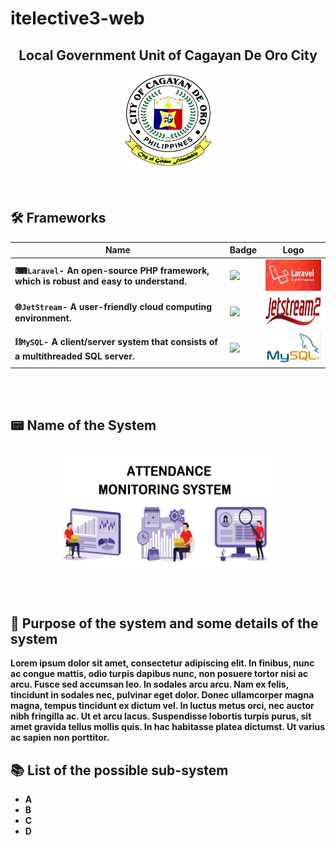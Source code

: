 # itelective3-web

<h2 align="center"> <b>
Local Government Unit of Cagayan De Oro City
</h2>

<div align="center">
  <img width="150" height="150" src="Logo.png">
</div><br><br>
  
  
  
## 🛠 Frameworks
| Name         | Badge                                                                                                       | Logo           | 
| ------------- | ------------- | ------------- | 
| ⌨`Laravel`- An open-source PHP framework, which is robust and easy to understand.       | <img src="https://img.shields.io/badge/Laravel-FF2D20?style=for-the-badge&logo=laravel&logoColor=white"/>  | <img width="150" height="50" src="Laravel.png">  |
| 🌐`JetStream`- A user-friendly cloud computing environment.     | <img src="https://img.shields.io/badge/hex-docs-lightgreen.svg"/>  | <img width="150" height="50" src="JStream2.png">  |
| ⛓️`MySQL`- A client/server system that consists of a multithreaded SQL server.         | <img src="https://img.shields.io/badge/MySQL-005C84?style=for-the-badge&logo=mysql&logoColor=white"/>  | <img width="150" height="50" src="MySQLo.png">  | 
  
  <p><br><br></p>

## 📟 Name of the System

<div align="center">
  <img width="350" height="200" src="System%20Name.png">
</div><br><br>

  
  ## 📱 Purpose of the system and some details of the system
  Lorem ipsum dolor sit amet, consectetur adipiscing elit. In finibus, nunc ac congue mattis, odio turpis dapibus nunc, non posuere tortor nisi ac arcu. Fusce sed accumsan leo. In sodales arcu arcu. Nam ex felis, tincidunt in sodales nec, pulvinar eget dolor. Donec ullamcorper magna magna, tempus tincidunt ex dictum vel. In luctus metus orci, nec auctor nibh fringilla ac. Ut et arcu lacus. Suspendisse lobortis turpis purus, sit amet gravida tellus mollis quis. In hac habitasse platea dictumst. Ut varius ac sapien non porttitor.
  
   ## 📚  List of the possible sub-system
  - A
  - B
  - C
  - D
  
